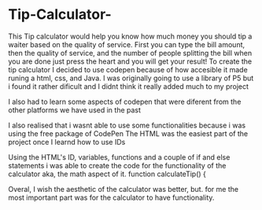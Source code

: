 # Tip-Calculator-
This Tip calculator would help you know how much money you should tip a waiter based on the quality of service. First you can type the bill amount, then the quality of service, and the number of people splitting the bill when you are done just press the heart and you will get your result!
To create the tip calculator I decided to use codepen because of how accesible it made runing a html, css, and Java. 
I was originally going to use a library of P5 but i found it rather dificult and I didnt think it really added much to my project

I also had to learn some aspects of codepen that were diferent from the other platforms we have used in the past

I also realised that i wasnt able to use some functionalities because i was using the free package of CodePen
The HTML was the easiest part of the project once I learnd how to use IDs

 
Using the HTML's ID, variables, functions and a couple of if and else statements i was able to create the code for the functionality of the calculator aka, the math aspect of it.
function calculateTip() {
  

Overal, I wish the aesthetic of the calculator was better, but. for me the most important part was for the calculator to have functionality.
